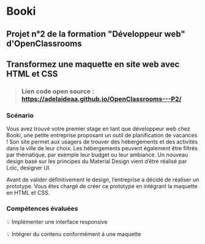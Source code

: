# Booki
## Projet n°2 de la formation "Développeur web" d'OpenClassrooms 
## Transformez une maquette en site web avec HTML et CSS 

> ### Lien code open source : https://adelaideaa.github.io/OpenClassrooms---P2/

### Scénario

Vous avez trouvé votre premier stage en tant que développeur web chez Booki, une petite entreprise proposant un outil de planification de vacances ! Son site permet aux usagers de trouver des hébergements et des activités dans la ville de leur choix. Les hébergements peuvent également être filtrés par thématique, par exemple leur budget ou leur ambiance.
Un nouveau design basé sur les principes du Material Design vient d’être réalisé par Loïc, designer UI.

Avant de valider définitivement le design, l’entreprise a décidé de réaliser un prototype. Vous êtes chargé de créer ce prototype en intégrant la maquette en HTML et CSS.

### Compétences évaluées

:bulb: Implémenter une interface responsive

:bulb: Intégrer du contenu conformément à une maquette


